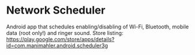 Network Scheduler
=================

Android app that schedules enabling/disabling of Wi-Fi, Bluetooth, mobile data (root only!) and ringer sound.
Store listing: https://play.google.com/store/apps/details?id=com.manimahler.android.scheduler3g
